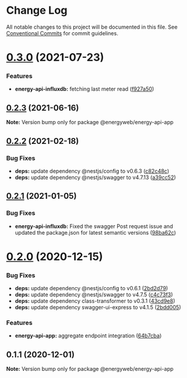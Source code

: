# Change Log

All notable changes to this project will be documented in this file.
See [Conventional Commits](https://conventionalcommits.org) for commit guidelines.

# [0.3.0](https://github.com/energywebfoundation/energy-api/compare/@energyweb/energy-api-app@0.2.3...@energyweb/energy-api-app@0.3.0) (2021-07-23)


### Features

* **energy-api-influxdb:** fetching last meter read ([f927a50](https://github.com/energywebfoundation/energy-api/commit/f927a505d5226baf0a3592c27d031f87f39fdcf3))





## [0.2.3](https://github.com/energywebfoundation/energy-api/compare/@energyweb/energy-api-app@0.2.2...@energyweb/energy-api-app@0.2.3) (2021-06-16)

**Note:** Version bump only for package @energyweb/energy-api-app





## [0.2.2](https://github.com/energywebfoundation/energy-api/compare/@energyweb/energy-api-app@0.2.1...@energyweb/energy-api-app@0.2.2) (2021-02-18)


### Bug Fixes

* **deps:** update dependency @nestjs/config to v0.6.3 ([c82c48c](https://github.com/energywebfoundation/energy-api/commit/c82c48c25770846b7b42ecadf04d764ee72da4fd))
* **deps:** update dependency @nestjs/swagger to v4.7.13 ([a39cc52](https://github.com/energywebfoundation/energy-api/commit/a39cc52b91e04673b1842c60ec8eb63ea2c55a2b))





## [0.2.1](https://github.com/energywebfoundation/energy-api/compare/@energyweb/energy-api-app@0.2.0...@energyweb/energy-api-app@0.2.1) (2021-01-05)


### Bug Fixes

* **energy-api-influxdb:** Fixed the swagger Post request issue and updated the package.json for latest semantic versions ([98ba62c](https://github.com/energywebfoundation/energy-api/commit/98ba62c75a1e9a5b85e22df0a2abce5ca656b97b))





# [0.2.0](https://github.com/energywebfoundation/energy-api/compare/@energyweb/energy-api-app@0.1.1...@energyweb/energy-api-app@0.2.0) (2020-12-15)


### Bug Fixes

* **deps:** update dependency @nestjs/config to v0.6.1 ([2bd2d79](https://github.com/energywebfoundation/energy-api/commit/2bd2d7935af22b1529265588c589a593f96a1529))
* **deps:** update dependency @nestjs/swagger to v4.7.5 ([c4c73f3](https://github.com/energywebfoundation/energy-api/commit/c4c73f39810381b3d7aeec74841dd5f0addafb22))
* **deps:** update dependency class-transformer to v0.3.1 ([43cd9e8](https://github.com/energywebfoundation/energy-api/commit/43cd9e80b9b87ef9f4977fbf9750a7857e4379f5))
* **deps:** update dependency swagger-ui-express to v4.1.5 ([2bdd005](https://github.com/energywebfoundation/energy-api/commit/2bdd00552fd0422bbf883ca4017c1ae4247bf4f2))


### Features

* **energy-api-app:** aggregate endpoint integration ([64b7cba](https://github.com/energywebfoundation/energy-api/commit/64b7cbad481c16a96e2da3c98677db6d00848019))





## 0.1.1 (2020-12-01)

**Note:** Version bump only for package @energyweb/energy-api-app
